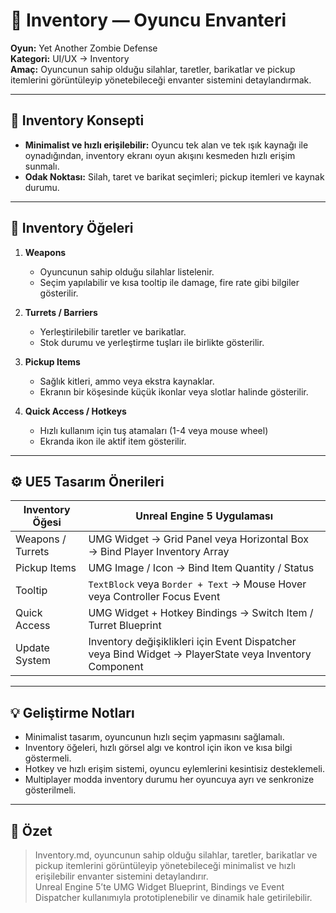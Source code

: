 # 🎒 Inventory — Oyuncu Envanteri

**Oyun:** Yet Another Zombie Defense  
**Kategori:** UI/UX → Inventory  
**Amaç:** Oyuncunun sahip olduğu silahlar, taretler, barikatlar ve pickup itemlerini görüntüleyip yönetebileceği envanter sistemini detaylandırmak.

---

## 🌌 Inventory Konsepti

- **Minimalist ve hızlı erişilebilir:** Oyuncu tek alan ve tek ışık kaynağı ile oynadığından, inventory ekranı oyun akışını kesmeden hızlı erişim sunmalı.  
- **Odak Noktası:** Silah, taret ve barikat seçimleri; pickup itemleri ve kaynak durumu.  

---

## 🔄 Inventory Öğeleri

1. **Weapons**  
   - Oyuncunun sahip olduğu silahlar listelenir.  
   - Seçim yapılabilir ve kısa tooltip ile damage, fire rate gibi bilgiler gösterilir.  

2. **Turrets / Barriers**  
   - Yerleştirilebilir taretler ve barikatlar.  
   - Stok durumu ve yerleştirme tuşları ile birlikte gösterilir.  

3. **Pickup Items**  
   - Sağlık kitleri, ammo veya ekstra kaynaklar.  
   - Ekranın bir köşesinde küçük ikonlar veya slotlar halinde gösterilir.  

4. **Quick Access / Hotkeys**  
   - Hızlı kullanım için tuş atamaları (1-4 veya mouse wheel)  
   - Ekranda ikon ile aktif item gösterilir.  

---

## ⚙️ UE5 Tasarım Önerileri

| Inventory Öğesi | Unreal Engine 5 Uygulaması |
|-----------------|---------------------------|
| Weapons / Turrets | UMG Widget → Grid Panel veya Horizontal Box → Bind Player Inventory Array |
| Pickup Items | UMG Image / Icon → Bind Item Quantity / Status |
| Tooltip | `TextBlock` veya `Border + Text` → Mouse Hover veya Controller Focus Event |
| Quick Access | UMG Widget + Hotkey Bindings → Switch Item / Turret Blueprint |
| Update System | Inventory değişiklikleri için Event Dispatcher veya Bind Widget → PlayerState veya Inventory Component |

---

## 💡 Geliştirme Notları

- Minimalist tasarım, oyuncunun hızlı seçim yapmasını sağlamalı.  
- Inventory öğeleri, hızlı görsel algı ve kontrol için ikon ve kısa bilgi göstermeli.  
- Hotkey ve hızlı erişim sistemi, oyuncu eylemlerini kesintisiz desteklemeli.  
- Multiplayer modda inventory durumu her oyuncuya ayrı ve senkronize gösterilmeli.  

---

## 📌 Özet

> Inventory.md, oyuncunun sahip olduğu silahlar, taretler, barikatlar ve pickup itemlerini görüntüleyip yönetebileceği minimalist ve hızlı erişilebilir envanter sistemini detaylandırır.  
> Unreal Engine 5’te UMG Widget Blueprint, Bindings ve Event Dispatcher kullanımıyla prototiplenebilir ve dinamik hale getirilebilir.
